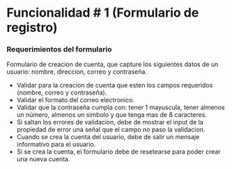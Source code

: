 # Funcionalidad # 1 (Formulario de registro)

### Requerimientos del formulario
Formulario de creacion de cuenta, que capture los siguientes datos de un usuario: nombre, direccion, correo y contraseña.

- Validar para la creacion de cuenta que esten los campos requeridos (nombre, correo y contraseña).
- Validar el formato del correo electronico.
- Validar que la contraseña cumpla con: tener 1 mayuscula, tener almenos un número, almenos un simbolo y que tenga mas de 8 caracteres.
- Si saltan los errores de validacion, debe de mostrar el input de la propiedad de error una señal que el campo no paso la validacion.
- Cuando se crea la cuenta del usuario, debe de salir un mensaje informativo para el usuario.
- Si se crea la cuenta, el formulario debe de resetearse para poder crear una nueva cuenta.
